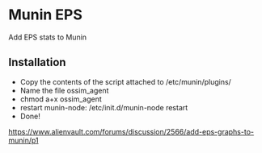 Munin EPS
=====================

Add EPS stats to Munin

Installation
-------

* Copy the contents of the script attached to /etc/munin/plugins/
* Name the file ossim_agent
* chmod a+x ossim_agent
* restart munin-node: /etc/init.d/munin-node restart
* Done!

https://www.alienvault.com/forums/discussion/2566/add-eps-graphs-to-munin/p1

